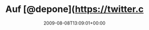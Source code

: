 ---
retweeted: false
source: <a href="http://twitter.com" rel="nofollow">Twitter Web Client</a>
entities:
  hashtags:
  - text: stuttgart
    indices:
    - '81'
    - '91'
  symbols: []
  user_mentions:
  - name: depone
    screen_name: depone
    indices:
    - '4'
    - '11'
    id_str: '5008851'
    id: '5008851'
  urls: []
display_text_range:
- '0'
- '91'
favorite_count: '0'
id_str: '3192699653'
truncated: false
retweet_count: '0'
id: '3192699653'
created_at: Sat Aug 08 13:09:01 +0000 2009
favorited: false
full_text: 'Auf [@depone](https://twitter.com/depone)''s Tip hin zum VegieVoodooKing
  - Falafel mit Spinat-Rahm. 100 Punkte. #stuttgart'
lang: de
tags:
- stuttgart
- pesos:twitter
date: '2009-08-08T13:09:01+00:00'
src: https://twitter.com/bascht/status/3192699653
original_url: https://twitter.com/bascht/status/3192699653
type: twitter_tweet
text: 'Auf [@depone](https://twitter.com/depone)''s Tip hin zum VegieVoodooKing -
  Falafel mit Spinat-Rahm. 100 Punkte. #stuttgart'
title: Auf [@depone](https://twitter.c

---